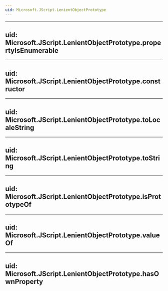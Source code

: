 ```yaml
---
uid: Microsoft.JScript.LenientObjectPrototype
---
```


---
uid: Microsoft.JScript.LenientObjectPrototype.propertyIsEnumerable
---

---
uid: Microsoft.JScript.LenientObjectPrototype.constructor
---

---
uid: Microsoft.JScript.LenientObjectPrototype.toLocaleString
---

---
uid: Microsoft.JScript.LenientObjectPrototype.toString
---

---
uid: Microsoft.JScript.LenientObjectPrototype.isPrototypeOf
---

---
uid: Microsoft.JScript.LenientObjectPrototype.valueOf
---

---
uid: Microsoft.JScript.LenientObjectPrototype.hasOwnProperty
---
